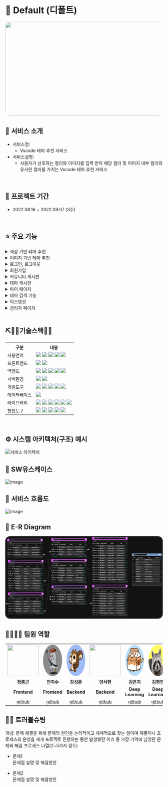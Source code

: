 # 🥕 Default (디폴트)
<img src="img/메인.gif"  width="540" height="300" style="border-radius:15px;"/>


## 👀 서비스 소개
* 서비스명:
  *  Vscode 테마 추천 서비스
* 서비스설명:
  *  사용자가 선호하는 컬러와 이미지를 입력 받아 해당 컬러 및 이미지 내부 컬러와 유사한 컬러를 가지는 Vscode 테마 추천 서비스 
<br>

## 📅 프로젝트 기간
- 2022.08.16 ~ 2022.09.07 (3주)
<br>

## ⭐ 주요 기능

<details>

<summary>색상 기반 테마 추천</summary>

<!-- summary 아래 한칸 공백 두어야함 -->
<img src=""  alt="여기에 메인 화면 입력"/>
<img src=""  alt="여기에 색상 선택화면 입력"/>
<img src=""  alt="여기에 추천 화면 입력"/>

- 유저는 메인페이지에서 Color Select 버튼을 통해 색상 선택 화면으로 이동할 수 있음.
- 색상 선택 페이지에서 5개의 선호 컬러 및 자신의 주 사용 언어를 선택하고 버튼을 클릭하면 해당 색상과 유사한 색상을 가진 테마 8개를 추천 받을 수 있음
- 추천 받은 페이지에서 테마 이름을 클릭하면 테마 상세보기 페이지로 이동함
  
</details>

<details>

<summary>이미지 기반 테마 추천</summary>

<!-- summary 아래 한칸 공백 두어야함 -->
<img src=""  alt="여기에 메인 화면 입력"/>
<img src=""  alt="여기에 이미지 선택화면 입력"/>
<img src=""  alt="여기에 추천 화면 입력"/>

- 유저는 메인페이지에서 Select image 버튼을 통해 로컬에 저장된 자신이 좋아하는 이미지를 선택할 수 있음.
- 이미지 선택 후 자신의 주 사용 언어를 선택하고 버튼을 클릭하면 이미지 내부에 주요 색상 5종과 유사한 색상을 가진 테마 8개를 추천 받을 수 있음.
- 추천 받은 페이지에서 테마 이름을 클릭하면 테마 상세보기 페이지로 이동함.
  
</details>


<details>

<summary>로그인, 로그아웃</summary>

<!-- summary 아래 한칸 공백 두어야함 -->
<img src=""  alt="여기에 로그인 창 입력"/>

- 사용자가 가입한 아이디와 비밀변호를 정확히 입력하면 로그인 할 수 있음
- 가입하지 않은 아이디 입력 혹은 비밀번호를 정확히 입력하지 않을 시 경고 창을 띄우며 입력란을 초기화함
- 카카오 API를 이용하여 간편 로그인 기능 구현
- 카카오로 간편 로그인한 회원은 자동으로 회원 가입됨
- 로그인한 회원의 회원 정보는 세션에 저장되어 유지되며 로그아웃 버튼을 클릭시 세션을 초기화하며 로그아웃 됨
  
</details>

<details>

<summary>회원가입</summary>

<!-- summary 아래 한칸 공백 두어야함 -->
<img src=""  alt="여기에 회원가입 창 입력"/>

- 사용자는 아이디, 패스워드, 닉네임을 입력하면 회원가입 할 수 있음
- 이미 가입된 아이디, 패스워드와 패스워드 확인이 일치하게 입력하지 않을 시 혹은 입력 값 중 하나라도 공백을 입력한다면 각각 알림창을 띄워 사용자의 올바른 입력을 유도함
  
</details>

<details>

<summary>커뮤니티 게시판</summary>

<!-- summary 아래 한칸 공백 두어야함 -->
<img src=""  alt="여기에 게시판 입력"/>
<img src=""  alt="여기에 상세보기 입력"/>
<img src=""  alt="여기에 글쓰기 입력"/>

- 커뮤니티 게시판은 인기글 게시판, 언어별(Python, Java, Html...) 게시판으로 구분됨
- 인기글 게시판은 전체 게시글을 조회수별로 정렬하여 보여줌, 언어별 게시판은 해당 카테고리별 게시글을 시간순으로 정렬하여 보여줌
- 게시판에서 게시글 제목을 클릭하면 게시글 상세보기 페이지로 이동하며 게시글에 좋아요를 누를 수 있음
- 로그인한 회원은 글 쓰기 및 자신이 쓴 글에 대한 수정, 삭제 권한을 가짐.
- 로그인한 회원은 댓글 쓰기 및 자신이 쓴 댓글에 대한 삭제 권한을 가짐.
- 게시판은 한번에 최대 20개의 게시글을 볼 수 있으며 더 많은 게시글을 보기 위해서는 페이지를 통해 이동해야함
- 유저는 한 화면상에서 최대 5개의 페이지를 클릭할 수 있고, 버튼을 통해 한번에 +-5페이지를 이동할 수 있음
  
</details>

<details>

<summary>테마 게시판</summary>

<!-- summary 아래 한칸 공백 두어야함 -->
<img src=""  alt="여기에 게시판 입력"/>
<img src=""  alt="여기에 상세보기 입력"/>

- 테마 게시판은 Vscode에서 제공하는 테마 플러그인 설치시 적용할 수 있는 테마들을 테마 이름으로 구분된 형태로 확인할 수 있음.
- 테마 게시판에서 테마 이름을 클릭시 테마 상세보기 페이지로 이동함.
- 테마 상세보기 페이지는 기본적으로 테마 제작자, 테마 설치 횟수 유저들의 좋아요 개수등을 확인 할 수 있음
- 테마 상세보기 페이지에서 유저는 언어별, 폰트별 다른 테마 적용화면을 확인할 수 있음
- 테마 상세보기 페이지에서 유저는 좋아요 버튼을 통해 테마에 좋아요를 누를 수 있으며 이미 한번 좋아요한 테마에 좋아요를 클릭시 좋아요 취소됨.
- 테마 상세보기 페이지에서 유저는 인스톨 버튼을 통해 테마 설치 페이지로 이동할 수 있음.
- 테마 게시판은 한번에 최대 16개의 게시글을 볼 수 있으며 더 많은 게시글을 보기 위해서는 페이지를 통해 이동해야함
- 유저는 한 화면상에서 최대 5개의 페이지를 클릭할 수 있고, 버튼을 통해 한번에 +-5페이지를 이동할 수 있음.
  
</details>

<details>

<summary>마이 페이지</summary>

<!-- summary 아래 한칸 공백 두어야함 -->
<img src=""  alt="여기에 이미지 입력"/>

- 로그인한 사용자는 헤더의 메뉴를 통해 마이 페이지로 이동할 수 있음.
- 회원가입을 통해 가입한 회원은 마이페이지에서 닉네임과 패스워드를 수정할 수 있으며 회원 탈퇴 할 수 있음. 카카오 로그인한 회원은 마이페이지에서 회원 탈퇴만 가능함.
- 회원은 마이페이지 좌측 버튼을 통해 자신이 좋아요한 테마 및 작성한 게시글을 볼 수 있음.
- 좋아요한 테마는 한번에 최대 4개의 테마를 보여주며 더 많은 테마에 좋아요를 했을 시 하단의 버튼을 누르면 더 많은 테마를 확인 할 수 있으며 테마명을 클릭하면 테마 상세보기 페이지로 이동함
- 작성한 게시글은 제목, 작성일자, 조회수, 좋아요 수 등의 간략한 정보를 확인 할 수 있으며, 제목을 클릭시 상세보기 페이지로 이동함
  
</details>

<details>

<summary>테마 검색 기능</summary>

<!-- summary 아래 한칸 공백 두어야함 -->
<img src=""  alt="여기에 이미지 입력"/>

- 사용자는 메인페이지의 검색란에서 키워드를 통해 해당 키워드를 가진 테마를 검색 할 수 있음.
- 해당 키워드를 가진 테마가 있다면 최대 8종류가 보여지고 테마명을 클릭하면 테마 상세보기 페이지로 이동할 수 있음
  
</details>

<details>

<summary>익스텐션</summary>

<!-- summary 아래 한칸 공백 두어야함 -->
<img src=""  alt="여기에 이미지 입력"/>

- 사용자는 메인페이지 하단에서 Vscode의 유용한 익스텐션 정보를 확인 할 수 있음.
- 익스텐션 아이콘을 클릭 시 설치 페이지로 이동함
  
</details>

<details>

<summary>관리자 페이지</summary>

<!-- summary 아래 한칸 공백 두어야함 -->
<img src=""  alt="여기에 이미지 입력"/>

- 관리자 아이디로 로그인 시 헤더에서 관리자 페이지로 이동할 수 있음.
- 관리자는 모든 유저에 대한 삭제 권한을 가지며 유저 삭제를 할 수 있음.
  
</details>
<br>

## ⛏👨‍💻기술스택👩‍💻
<table>
    <tr>
        <th>구분</th>
        <th>내용</th>
    </tr>
    <tr>
        <td>사용언어</td>
        <td>
            <img src="https://img.shields.io/badge/Java-007396?style=for-the-badge&logo=java&logoColor=white"/>
            <img src="https://img.shields.io/badge/Python-3776AB?style=for-the-badge&logo=Python&logoColor=white">
            <img src="https://img.shields.io/badge/HTML5-E34F26?style=for-the-badge&logo=HTML5&logoColor=white"/>
            <img src="https://img.shields.io/badge/CSS3-1572B6?style=for-the-badge&logo=CSS3&logoColor=white"/>
            <img src="https://img.shields.io/badge/JavaScript-F7DF1E?style=for-the-badge&logo=JavaScript&logoColor=white"/>
        </td>
    </tr>
        <tr>
        <td>프론트앤드</td>
        <td>
            <img src="https://img.shields.io/badge/BootStrap-7952B3?style=for-the-badge&logo=BootStrap&logoColor=white"/>
            <img src="https://img.shields.io/badge/jquery-0769AD?style=for-the-badge&logo=jquery&logoColor=white">
        </td>
    </tr>
    <tr>
        <td>백앤드</td>
        <td>
            <img src="https://img.shields.io/badge/spring-6DB33F?style=for-the-badge&logo=spring&logoColor=white"> 
            <img src="https://img.shields.io/badge/Jsp-007396?style=for-the-badge&logo=java&logoColor=white"/>
            <img src="https://img.shields.io/badge/Ajax-007396?style=for-the-badge&logo=java&logoColor=white">
            <img src="https://img.shields.io/badge/jstl-007396?style=for-the-badge&logo=java&logoColor=white">
            <img src="https://img.shields.io/badge/MyBatis-007396?style=for-the-badge&logo=java&logoColor=white">
        </td>
    </tr>
    <tr>
        <td>서버환경</td>
        <td>
            <img src="https://img.shields.io/badge/Apache Tomcat-D22128?style=for-the-badge&logo=Apache Tomcat&logoColor=white"/>
            <img src="https://img.shields.io/badge/flask-000000?style=for-the-badge&logo=flask&logoColor=white">
        </td>
    </tr>
    <tr>
        <td>개발도구</td>
        <td>
            <img src="https://img.shields.io/badge/VSCode-007ACC?style=for-the-badge&logo=VisualStudioCode&logoColor=white"/>
            <img src="https://img.shields.io/badge/Eclipse-2C2255?style=for-the-badge&logo=Eclipse&logoColor=white"/>
            <img src="https://img.shields.io/badge/Jupyter-F37626?style=for-the-badge&logoColor=white"/>
            <img src="https://img.shields.io/badge/dbeaver-003B57?style=for-the-badge&logoColor=white"/>
            <img src="https://img.shields.io/badge/sql developer-003B57?style=for-the-badge&logoColor=white"/>
        </td>
    </tr>
    <tr>
        <td>데이터베이스</td>
        <td>
            <img src="https://img.shields.io/badge/Oracle 11g-F80000?style=for-the-badge&logo=Oracle&logoColor=white"/>
        </td>
    </tr>
    <tr>
        <td>라이브러리</td>
        <td>
            <img src="https://img.shields.io/badge/Anaconda-44A833?style=for-the-badge&logo=Anaconda&logoColor=white">        
            <img src="https://img.shields.io/badge/Selenium-43B02A?style=for-the-badge&logo=Selenium&logoColor=white">
            <img src="https://img.shields.io/badge/opencv-5C3EE8?style=for-the-badge&logo=opencv&logoColor=white">
            <img src="https://img.shields.io/badge/NumPy-013243?style=for-the-badge&logo=NumPy&logoColor=white">
            <img src="https://img.shields.io/badge/pandas-150458?style=for-the-badge&logo=pandas&logoColor=white">
            <img src="https://img.shields.io/badge/Scikit learn-F7931E?style=for-the-badge&logo=Scikit-learn&logoColor=white">
        </td>
    </tr>
    <tr>
        <td>협업도구</td>
        <td>
            <img src="https://img.shields.io/badge/git-F05032?style=for-the-badge&logo=git&logoColor=white">
            <img src="https://img.shields.io/badge/GitHub-181717?style=for-the-badge&logo=GitHub&logoColor=white"/>
            <img src="https://img.shields.io/badge/Notion-000000?style=for-the-badge&logo=notion&logoColor=white">
            <img src="https://img.shields.io/badge/slack-4A154B?style=for-the-badge&logo=slack&logoColor=white">
            <img src="https://img.shields.io/badge/discord-5865F2?style=for-the-badge&logo=discord&logoColor=white">
        </td>
    </tr>
    
</table>


<br>

## ⚙ 시스템 아키텍처(구조) 예시 
![서비스 아키텍처](https://user-images.githubusercontent.com/25995055/169925538-15867bd9-aa0b-42fc-a39b-88981e926e51.png)
<br>

## 📌 SW유스케이스
![image](https://user-images.githubusercontent.com/25995055/178401023-9a015e66-aa6e-4d74-8564-9b1f9d306649.png)
<br>

## 📌 서비스 흐름도
![image](https://user-images.githubusercontent.com/25995055/178401048-d6484bda-a2d7-40e1-998b-2bd195cd9f89.png)
<br>

## 📌 E-R Diagram
<img src="img/default_erd.png" style="border-radius:15px"/>
<br>

<!-- ## 🖥 화면 구성 -->
<!-- 시연영상 잘라서  -->

## 👨‍👩‍👦‍👦 팀원 역할
<table>
  <tr>
    <!-- 정충근 -->
    <td align="center"><img src="https://item.kakaocdn.net/do/fd49574de6581aa2a91d82ff6adb6c0115b3f4e3c2033bfd702a321ec6eda72c" width="100" height="100"/></td>
    <!-- 안지수 -->
    <td align="center"><img src="img/안지수.png" width="100" height="100" style="border-radius:50%"/></td>
    <!-- 강성훈 -->
    <td align="center"><img src="img/강성훈.png" width="100" height="100" style="border-radius:50%"/></td>
    <!-- 양서현 -->
    <td align="center"><img src="https://i.pinimg.com/236x/ed/bb/53/edbb53d4f6dd710431c1140551404af9.jpg" width="100" height="100"/></td>
    <!-- 김은지 -->
    <td align="center"><img src="img/김은지.png" width="100" height="100"/></td>
    <!-- 김화영 -->
    <td align="center"><img src="img/김화영.png" width="100" height="100"/></td>
  </tr>
  <tr>
    <td align="center"><strong>정충근</strong></td>
    <td align="center"><strong>안지수</strong></td>
    <td align="center"><strong>강성훈</strong></td>
    <td align="center"><strong>양서현</strong></td>
    <td align="center"><strong>김은지</strong></td>
    <td align="center"><strong>김화영</strong></td>
  </tr>
  <tr>
    <!-- 정충근 -->
    <td align="center"><b>Frontend</b></td>
    <!-- 안지수 -->
    <td align="center"><b>Frontend</b></td>
    <!-- 강성훈 -->
    <td align="center"><b>Backend</b></td>
    <!-- 양서현 -->
    <td align="center"><b>Backend</b></td>
    <!-- 김은지 -->
    <td align="center"><b>Deep Learning</b></td>
    <!-- 김화영 -->
    <td align="center"><b>Deep Learning</b></td>
  </tr>
  <tr>
    <!-- 정충근 -->
    <td align="center"><a href="https://github.com/PringlesHair" target='_blank'>github</a></td>
    <!-- 안지수 -->
    <td align="center"><a href="https://github.com/Scarlett0JS" target='_blank'>github</a></td>
    <!-- 강성훈 -->
    <td align="center"><a href="https://github.com/tmxjvm5" target='_blank'>github</a></td>
    <!-- 양서현 -->
    <td align="center"><a href="https://github.com/pyth1007" target='_blank'>github</a></td>
    <!-- 김은지 -->
    <td align="center"><a href="https://github.com/eunji78" target='_blank'>github</a></td>
    <!-- 김화영 -->
    <td align="center"><a href="https://github.com/dotoritoring" target='_blank'>github</a></td>
  </tr>
</table>

## 🤾‍♂️ 트러블슈팅
개념: 문제 해결을 위해 문제의 원인을 논리적이고 체계적으로 찾는 일이며 제품이나 프로세스의 운영을 재개
프로젝트 진행하는 동안 발생했던 이슈 중 가장 기억에 남았던 문제와 해결 프로세스 나열(2~5가지 정도)
  
* 문제1<br>
 문제점 설명 및 해결방안
 
* 문제2<br>
 문제점 설명 및 해결방안
